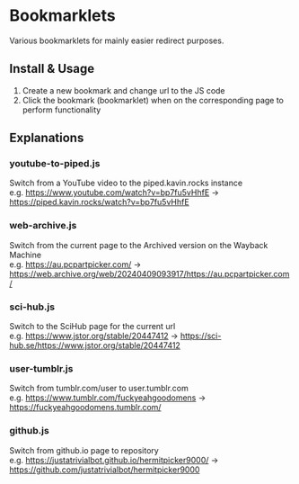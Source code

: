 # Bookmarklets
Various bookmarklets for mainly easier redirect purposes.

## Install & Usage
1. Create a new bookmark and change url to the JS code
2. Click the bookmark (bookmarklet) when on the corresponding page to perform functionality

## Explanations
### youtube-to-piped.js
Switch from a YouTube video to the piped.kavin.rocks instance  
e.g. https://www.youtube.com/watch?v=bp7fu5vHhfE -> https://piped.kavin.rocks/watch?v=bp7fu5vHhfE

### web-archive.js
Switch from the current page to the Archived version on the Wayback Machine  
e.g. https://au.pcpartpicker.com/ -> https://web.archive.org/web/20240409093917/https://au.pcpartpicker.com/

### sci-hub.js
Switch to the SciHub page for the current url  
e.g. https://www.jstor.org/stable/20447412 -> https://sci-hub.se/https://www.jstor.org/stable/20447412

### user-tumblr.js
Switch from tumblr.com/user to user.tumblr.com  
e.g. https://www.tumblr.com/fuckyeahgoodomens -> https://fuckyeahgoodomens.tumblr.com/

### github.js
Switch from github.io page to repository  
e.g. https://justatrivialbot.github.io/hermitpicker9000/ -> https://github.com/justatrivialbot/hermitpicker9000
